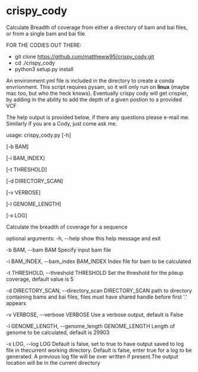 # crispy_cody
Calculate Breadth of coverage from either a directory of bam and bai files, or from a single bam and bai file.

FOR THE CODIES OUT THERE:
  - git clone https://github.com/mattheww95/crispy_cody.git
  - cd ./crispy_cody
  - python3 setup.py install


An environment.yml file is included in the directory to create a conda envrionment. This script requires pysam, so it will only run on **linux** 
(maybe mac too, but who the heck knows).
Eventually crispy cody will get crispier, by adding in the ability to add the depth of a given postion to a provided VCF


The help output is provided below, if there any questions please e-mail me. Similarly if you are a Cody, just come ask me.

usage: crispy_cody.py 
[-h]

[-b BAM] 

[-i BAM_INDEX] 

[-t THRESHOLD]

[-d DIRECTORY_SCAN] 

[-v VERBOSE] 

[-l GENOME_LENGTH]

[-x LOG]

Calculate the breadth of coverage for a sequence

optional arguments:
  -h, --help            show this help message and exit
  
  -b BAM, --bam BAM     Specify input bam file
  
  -i BAM_INDEX, --bam_index BAM_INDEX
                        Index file for bam to be calculated
                        
  -t THRESHOLD, --threshold THRESHOLD
                        Set the threshold for the pileup coverage, default
                        value is 5
                        
  -d DIRECTORY_SCAN, --directory_scan DIRECTORY_SCAN
                        path to directory containing bams and bai files, files
                        must have shared handle before first '.' appears
                        
  -v VERBOSE, --verbose VERBOSE
                        Use a verbose output, default is False
                        
  -l GENOME_LENGTH, --genome_length GENOME_LENGTH
                        Length of genome to be calculated, default is 29903
                        
  -x LOG, --log LOG     Default is false, set to true to have output saved to
                        log file in thecurrent working directory. Default is
                        false, enter true for a log to be generated. A
                        previous log file will be over written if present.The
                        output location will be in the current directory
